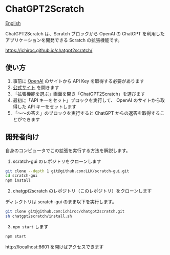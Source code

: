 # ChatGPT2Scratch

[English](README.md)

ChatGPT2Scratch は、Scratch ブロックから OpenAI の ChatGPT を利用したアプリケーションを開発できる Scratch の拡張機能です。

https://ichiroc.github.io/chatgpt2scratch/

## 使い方

1. 事前に [OpenAI](https://openai.com/) のサイトから API Key を取得する必要があります
2. [公式サイト](https://ichiroc.github.io/chatgpt2scratch/) を開きます
3. 「拡張機能を選ぶ」画面を開き「ChatGPT2Scratch」を選びます
4. 最初に「API キーをセット」ブロックを実行して、 OpenAI のサイトから取得した API キーをセットします
5. 「〜〜の答え」のブロックを実行すると ChatGPT からの返答を取得することができます

## 開発者向け

自身のコンピュータでこの拡張を実行する方法を解説します。

1. scratch-gui のレポジトリをクローンします

```sh
git clone --depth 1 git@github.com:LLK/scratch-gui.git
cd scratch-gui
npm install
```

2. chatgpt2scratch のレポジトリ（このレポジトリ）をクローンします

ディレクトリは scratch-gui のまま以下を実行します。

```sh
git clone git@github.com:ichiroc/chatgpt2scratch.git
sh chatgpt2scratch/install.sh
```

3. `npm start` します

```sh
npm start
```

http://localhost:8601 を開けばアクセスできます
